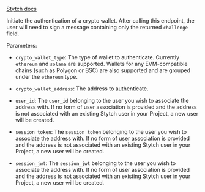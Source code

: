 [Stytch docs](https://stytch.com/docs/api/crypto-wallet-authenticate-start)

Initiate the authentication of a crypto wallet. After calling this endpoint, the user will need to sign a message containing only the returned `challenge` field.

Parameters:

- `crypto_wallet_type`: The type of wallet to authenticate. Currently `ethereum` and `solana` are supported. Wallets for any EVM-compatible chains (such as Polygon or BSC) are also supported and are grouped under the `ethereum` type.

- `crypto_wallet_address`: The address to authenticate.

- `user_id`: The `user_id` belonging to the user you wish to associate the address with. If no form of user association is provided and the address is not associated with an existing Stytch user in your Project, a new user will be created.

- `session_token`: The `session_token` belonging to the user you wish to associate the address with. If no form of user association is provided and the address is not associated with an existing Stytch user in your Project, a new user will be created.

- `session_jwt`: The `session_jwt` belonging to the user you wish to associate the address with. If no form of user association is provided and the address is not associated with an existing Stytch user in your Project, a new user will be created.
